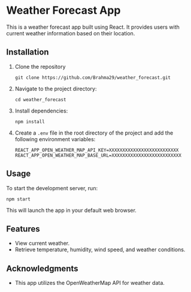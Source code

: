 # Weather Forecast App

This is a weather forecast app built using React. It provides users with current weather information based on their location.

## Installation

1. Clone the repository

   ```
   git clone https://github.com/Brahma29/weather_forecast.git
   ```

2. Navigate to the project directory:

   ```
   cd weather_forecast
   ```

3. Install dependencies:

   ```
   npm install
   ```

4. Create a `.env` file in the root directory of the project and add the following environment variables:

   ```
   REACT_APP_OPEN_WEATHER_MAP_API_KEY=XXXXXXXXXXXXXXXXXXXXXXXXXX
   REACT_APP_OPEN_WEATHER_MAP_BASE_URL=XXXXXXXXXXXXXXXXXXXXXXXXXX
   ```

## Usage

To start the development server, run:

```
npm start
```

This will launch the app in your default web browser.

## Features

- View current weather.
- Retrieve temperature, humidity, wind speed, and weather conditions.

## Acknowledgments

- This app utilizes the OpenWeatherMap API for weather data.
